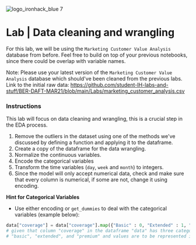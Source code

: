 ![logo_ironhack_blue 7](https://user-images.githubusercontent.com/23629340/40541063-a07a0a8a-601a-11e8-91b5-2f13e4e6b441.png)

# Lab | Data cleaning and wrangling

For this lab, we will be using the `Marketing Customer Value Analysis` database from before. Feel free to build on top of your previous notebooks, since there could be overlap with variable names.

Note: Please use your latest version of the `Marketing Customer Value Analysis` database which should've been cleaned from the previous labs.
Link to the initial raw data: https://github.com/student-IH-labs-and-stuff/BER-DAFT-MAR21/blob/main/Labs/marketing_customer_analysis.csv

### Instructions

This lab will focus on data cleaning and wrangling, this is a crucial step in the EDA process.

1. Remove the outliers in the dataset using one of the methods we've discussed by defining a function and applying it to the dataframe.
2. Create a copy of the dataframe for the data wrangling.
3. Normalize the continuous variables.
4. Encode the categorical variables
5. Transform the time variables (`day`, `week` and `month`) to integers.
6. Since the model will only accept numerical data, check and make sure that every column is numerical, if some are not, change it using encoding.

**Hint for Categorical Variables**

- Use either encoding or `get_dummies` to deal with the categorical variables (example below):

```python
data["coverage"] = data["coverage"].map({"Basic" : 0, "Extended" : 1, "Premium" : 2})
# given that column "coverage" in the dataframe "data" has three categories:
# "basic", "extended", and "premium" and values are to be represented in the same order.
